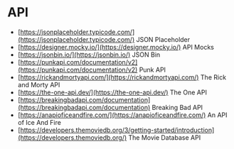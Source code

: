 # API

- [https://jsonplaceholder.typicode.com/](https://jsonplaceholder.typicode.com/) JSON Placeholder
- [https://designer.mocky.io/](https://designer.mocky.io/) API Mocks
- [https://jsonbin.io/](https://jsonbin.io/) JSON Bin
- [https://punkapi.com/documentation/v2](https://punkapi.com/documentation/v2) Punk API
- [https://rickandmortyapi.com/](https://rickandmortyapi.com/) The Rick and Morty API
- [https://the-one-api.dev/](https://the-one-api.dev/) The One API
- [https://breakingbadapi.com/documentation](https://breakingbadapi.com/documentation) Breaking Bad API
- [https://anapioficeandfire.com/](https://anapioficeandfire.com/) An API of Ice And Fire
- [https://developers.themoviedb.org/3/getting-started/introduction](https://developers.themoviedb.org/) The Movie Database API
